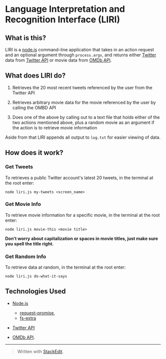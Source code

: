 #  Language Interpretation and Recognition Interface (LIRI)

## What is this?

LIRI is a [node.js](https://nodejs.org/en/) command-line application that takes in an action request and an optional argument through `process.argv`, and returns either [Twitter](https://twitter.com/) data from [Twitter API](https://developer.twitter.com/) or movie data from [OMDb API](http://www.omdbapi.com/).

## What does LIRI do?

1. Retrieves the 20 most recent tweets referenced by the user from the Twitter API

2. Retrieves arbitrary movie data for the movie referenced by the user  by calling the OMBD API

4. Does one of the above by calling out to a text file that holds either of the two actions mentioned above, plus a random movie as an argument if the action is to retrieve movie information

Aside from that LIRI appends all output to `log.txt` for easier viewing of data.

##  How does it work?

###  Get Tweets

To retrieves a public Twitter account's latest 20 tweets, in the terminal at the root enter:

`node liri.js my-tweets <screen_name>`

### Get Movie Info

To retrieve movie information for a specific movie, in the terminal at the root enter:

`node liri.js movie-this <movie title>`

**Don't worry about capitalization or spaces in movie titles, just make sure you spell the title right.**

###  Get Random Info

To retrieve data at random, in the terminal at the root enter:

`node liri.js do-what-it-says`

## Technologies Used

- [Node.js](https://nodejs.org/en/)

  - [request-promise](https://www.npmjs.com/package/request-promise),
  - [fs-extra](https://www.npmjs.com/package/fs-extra) 	  

- [Twitter API](https://developer.twitter.com/) 

- [OMDb API](http://www.omdbapi.com/).


---
> Written with [StackEdit](https://stackedit.io/).

